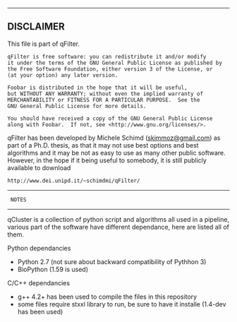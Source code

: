 ----------------
   DISCLAIMER
----------------

This file is part of qFilter.

    qFilter is free software: you can redistribute it and/or modify
    it under the terms of the GNU General Public License as published by
    the Free Software Foundation, either version 3 of the License, or
    (at your option) any later version.

    Foobar is distributed in the hope that it will be useful,
    but WITHOUT ANY WARRANTY; without even the implied warranty of
    MERCHANTABILITY or FITNESS FOR A PARTICULAR PURPOSE.  See the
    GNU General Public License for more details.

    You should have received a copy of the GNU General Public License
    along with Foobar.  If not, see <http://www.gnu.org/licenses/>.


qFilter has been developed by Michele Schimd (skimmoz@gmail.com) as part of a
Ph.D. thesis, as that it may not use best options and best algorithms and it
may be not as easy to use as many other public software. However, in the hope
if it being useful to somebody, it is still publicly available to download

    http://www.dei.unipd.it/~schimdmi/qFilter/


----------------
     NOTES
----------------

qCluster is a collection of python script and algorithms all used in a pipeline,
various part of the software have different dependance, here are listed all of
them.

Python dependancies
* Python 2.7 (not sure about backward compatibility of Pythhon 3)
* BioPython (1.59 is used)

C/C++ dependancies
* g++ 4.2+ has been used to compile the files in this repository
* some files require stxxl library to run, be sure to have it installe (1.4-dev has been used)
